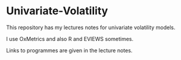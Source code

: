 # Univariate-Volatility

This repository has my lectures notes for univariate volatility models.

I use OxMetrics and also R and EVIEWS sometimes.

Links to programmes are given in the lecture notes.

